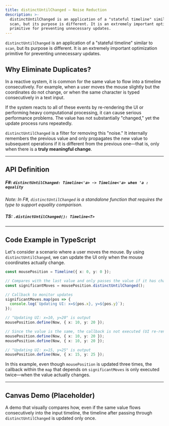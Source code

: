 ```yaml
---
title: distinctUntilChanged — Noise Reduction
description: >-
  distinctUntilChanged is an application of a "stateful timeline" similar to
  scan, but its purpose is different. It is an extremely important optimization
  primitive for preventing unnecessary updates.
---
```

`distinctUntilChanged` is an application of a "stateful timeline" similar to `scan`, but its purpose is different. It is an extremely important optimization primitive for preventing unnecessary updates.

## Why Eliminate Duplicates?

In a reactive system, it is common for the same value to flow into a timeline consecutively. For example, when a user moves the mouse slightly but the coordinates do not change, or when the same character is typed consecutively in a text input.

If the system reacts to all of these events by re-rendering the UI or performing heavy computational processing, it can cause serious performance problems. The value has not substantially "changed," yet the update process runs repeatedly.

`distinctUntilChanged` is a filter for removing this "noise." It internally remembers the previous value and only propagates the new value to subsequent operations if it is different from the previous one—that is, only when there is a **truly meaningful change**.

-----

## API Definition

##### F\#: `distinctUntilChanged: Timeline<'a> -> Timeline<'a> when 'a : equality`

*Note: In F\#, `distinctUntilChanged` is a standalone function that requires the type to support equality comparison.*

##### TS: `.distinctUntilChanged(): Timeline<T>`

-----

## Code Example in TypeScript

Let's consider a scenario where a user moves the mouse. By using `distinctUntilChanged`, we can update the UI only when the mouse coordinates actually change.

```typescript
const mousePosition = Timeline({ x: 0, y: 0 });

// Compares with the last value and only passes the value if it has changed
const significantMoves = mousePosition.distinctUntilChanged();

// Callback to monitor updates
significantMoves.map(pos => {
  console.log(`Updating UI: x=${pos.x}, y=${pos.y}`);
});

// "Updating UI: x=10, y=20" is output
mousePosition.define(Now, { x: 10, y: 20 });

// Since the value is the same, the callback is not executed (UI re-rendering is prevented)
mousePosition.define(Now, { x: 10, y: 20 });
mousePosition.define(Now, { x: 10, y: 20 });

// "Updating UI: x=15, y=25" is output
mousePosition.define(Now, { x: 15, y: 25 });
```

In this example, even though `mousePosition` is updated three times, the callback within the `map` that depends on `significantMoves` is only executed twice—when the value actually changes.

-----

## Canvas Demo (Placeholder)

A demo that visually compares how, even if the same value flows consecutively into the input timeline, the timeline after passing through `distinctUntilChanged` is updated only once.
